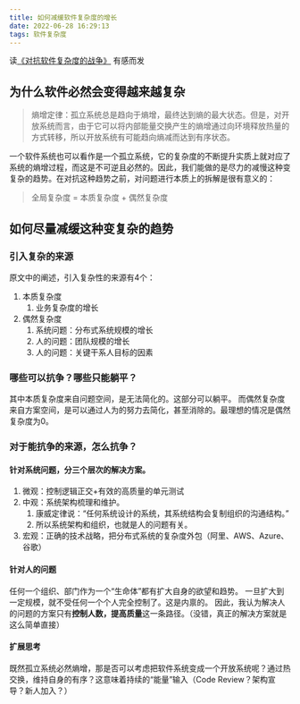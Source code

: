 ```yaml
---
title: 如何减缓软件复杂度的增长
date: 2022-06-28 16:29:13
tags: 软件复杂度
---
```


读[《对抗软件复杂度的战争》](https://mp.weixin.qq.com/s/Dil5Ual1aI_7dsGKV0f6Ig) 有感而发

## 为什么软件必然会变得越来越复杂

> 熵增定律：孤立系统总是趋向于熵增，最终达到熵的最大状态。但是，对开放系统而言，由于它可以将内部能量交换产生的熵增通过向环境释放热量的方式转移，所以开放系统有可能趋向熵减而达到有序状态。

一个软件系统也可以看作是一个孤立系统，它的复杂度的不断提升实质上就对应了系统的熵增过程，而这是不可逆且必然的。因此，我们能做的是尽力的减慢这种变复杂的趋势。在对抗这种趋势之前，对问题进行本质上的拆解是很有意义的：
> 全局复杂度 = 本质复杂度 + 偶然复杂度

<!-- more -->

## 如何尽量减缓这种变复杂的趋势

### 引入复杂的来源
原文中的阐述，引入复杂性的来源有4个：
1. 本质复杂度
	1. 业务复杂度的增长
2. 偶然复杂度
	1. 系统问题：分布式系统规模的增长
	2. 人的问题：团队规模的增长
	3. 人的问题：关键干系人目标的因素

### 哪些可以抗争？哪些只能躺平？
其中本质复杂度来自问题空间，是无法简化的。这部分可以躺平。
而偶然复杂度来自方案空间，是可以通过人为的努力去简化，甚至消除的。最理想的情况是偶然复杂度为0。

### 对于能抗争的来源，怎么抗争？
#### 针对系统问题，分三个层次的解决方案。
1. 微观：控制逻辑正交+有效的高质量的单元测试
2. 中观：系统架构梳理和维护。
	1. 康威定律说：“任何系统设计的系统，其系统结构会复制组织的沟通结构。”
	2. 所以系统架构和组织，也就是人的问题有关。
3. 宏观：正确的技术战略，把分布式系统的复杂度外包（阿里、AWS、Azure、谷歌）

#### 针对人的问题
任何一个组织、部门作为一个“生命体”都有扩大自身的欲望和趋势。 一旦扩大到一定规模，就不受任何一个个人完全控制了。这是内禀的。
因此，我认为解决人的问题的方案只有**控制人数，提高质量**这一条路径。（没错，真正的解决方案就是这么简单直接）

#### 扩展思考
既然孤立系统必然熵增，那是否可以考虑把软件系统变成一个开放系统呢？通过热交换，维持自身的有序？这意味着持续的“能量”输入（Code Review？架构宣导？新人加入？）